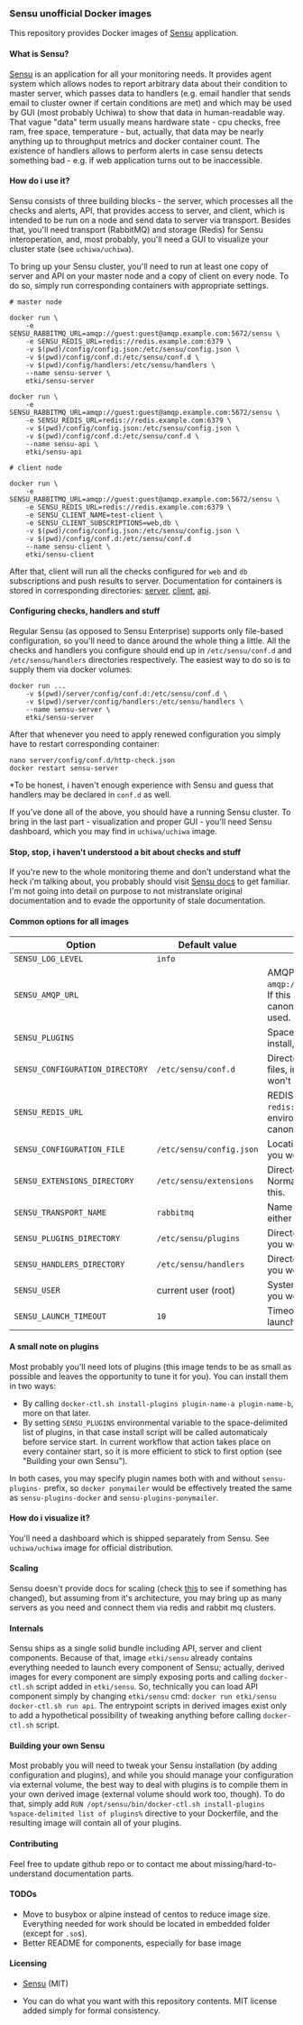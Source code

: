### Sensu unofficial Docker images

This repository provides Docker images of [Sensu][sensu] application.

#### What is Sensu?

[Sensu][sensu] is an application for all your monitoring needs. It provides
agent system which allows nodes to report arbitrary data about their condition
to master server, which passes data to handlers (e.g. email handler that sends
email to cluster owner if certain conditions are met) and which may be used by
GUI (most probably Uchiwa) to show that data in human-readable way. That vague
"data" term usually means hardware state - cpu checks, free ram, free space,
temperature - but, actually, that data may be nearly anything up to throughput
metrics and docker container count. The existence of handlers allows to perform
alerts in case sensu detects something bad - e.g. if web application turns out
to be inaccessible.

#### How do i use it?

Sensu consists of three building blocks - the server, which processes all the
checks and alerts, API, that provides access to server, and client, which is
intended to be run on a node and send data to server via transport. Besides
that, you'll need transport (RabbitMQ) and storage (Redis) for Sensu
interoperation, and, most probably, you'll need a GUI to visualize your cluster
state (see `uchiwa/uchiwa`).

To bring up your Sensu cluster, you'll need to run at least one copy of server
and API on your master node and a copy of client on every node. To do so, simply
run corresponding containers with appropriate settings.

    # master node
    
    docker run \
        -e SENSU_RABBITMQ_URL=amqp://guest:guest@amqp.example.com:5672/sensu \
        -e SENSU_REDIS_URL=redis://redis.example.com:6379 \
        -v $(pwd)/config/config.json:/etc/sensu/config.json \
        -v $(pwd)/config/conf.d:/etc/sensu/conf.d \
        -v $(pwd)/config/handlers:/etc/sensu/handlers \
        --name sensu-server \
        etki/sensu-server
    
    docker run \
        -e SENSU_RABBITMQ_URL=amqp://guest:guest@amqp.example.com:5672/sensu \
        -e SENSU_REDIS_URL=redis://redis.example.com:6379 \
        -v $(pwd)/config/config.json:/etc/sensu/config.json \
        -v $(pwd)/config/conf.d:/etc/sensu/conf.d \
        --name sensu-api \
        etki/sensu-api
    
    # client node

    docker run \
        -e SENSU_RABBITMQ_URL=amqp://guest:guest@amqp.example.com:5672/sensu \
        -e SENSU_REDIS_URL=redis://redis.example.com:6379 \
        -e SENSU_CLIENT_NAME=test-client \
        -e SENSU_CLIENT_SUBSCRIPTIONS=web,db \
        -v $(pwd)/config/config.json:/etc/sensu/config.json \
        -v $(pwd)/config/conf.d:/etc/sensu/conf.d
        --name sensu-client \
        etki/sensu-client

After that, client will run all the checks configured for `web` and `db`
subscriptions and push results to server.
Documentation for containers is stored in corresponding directories:
[server][server-readme], [client][client-readme], [api][api-readme].

#### Configuring checks, handlers and stuff

Regular Sensu (as opposed to Sensu Enterprise) supports only file-based
configuration, so you'll need to dance around the whole thing a little.
All the checks and handlers you configure should end up in `/etc/sensu/conf.d`
and `/etc/sensu/handlers` directories respectively. The easiest way to do so is
to supply them via docker volumes:

    docker run ...
        -v $(pwd)/server/config/conf.d:/etc/sensu/conf.d \
        -v $(pwd)/server/config/handlers:/etc/sensu/handlers \
        --name sensu-server \
        etki/sensu-server

After that whenever you need to apply renewed configuration you simply have to
restart corresponding container:

    nano server/config/conf.d/http-check.json
    docker restart sensu-server

\*To be honest, i haven't enough experience with Sensu and guess that handlers
may be declared in `conf.d` as well.

If you've done all of the above, you should have a running Sensu cluster. To
bring in the last part - visualization and proper GUI - you'll need Sensu
dashboard, which you may find in `uchiwa/uchiwa` image.

#### Stop, stop, i haven't understood a bit about checks and stuff

If you're new to the whole monitoring theme and don't understand what the heck
i'm talking about, you probably should visit [Sensu docs][sensu-docs] to get
familiar. I'm not going into detail on purpose to not mistranslate original
documentation and to evade the opportunity of stale documentation.

#### Common options for all images

| Option                          | Default value            | Note            |
|---------------------------------|--------------------------|-----------------|
| `SENSU_LOG_LEVEL`               | `info`                   |                 |
| `SENSU_AMQP_URL`                |                          | AMQP connection URL, e.g. `amqp://user:password@amqp:5672/sensu`. If this environmental variable is not set, canonical `RABBITMQ_URL` value will be used. |
| `SENSU_PLUGINS`                 |                          | Space-delimited list of plugins to install, e.g. `docker ponymailer`. |
| `SENSU_CONFIGURATION_DIRECTORY` | `/etc/sensu/conf.d`      | Directory for arbitrary configuration files, including checks. Normally you won't need to change this. |
| `SENSU_REDIS_URL`               |                          | REDIS connection URL, e.g. `redis://redis:6379`. If this environmental variable is not set, canonical `REDIS_URL` value will be used. |
| `SENSU_CONFIGURATION_FILE`      | `/etc/sensu/config.json` | Location of configuration file. Normally you won't need to change this. |
| `SENSU_EXTENSIONS_DIRECTORY`    | `/etc/sensu/extensions`  | Directory for Sensu extensions. Normally you won't need to change this. |
| `SENSU_TRANSPORT_NAME`          | `rabbitmq`               | Name of the transport to use, may be either `rabbitmq` or `redis`. |
| `SENSU_PLUGINS_DIRECTORY`       | `/etc/sensu/plugins`     | Directory for Sensu plugins. Normally you won't need to change this. |
| `SENSU_HANDLERS_DIRECTORY`      | `/etc/sensu/handlers`    | Directory for Sensu handlers. Normally you won't need to change this. |
| `SENSU_USER`                    | current user (root)      | System user to run Sensu. Normally you won't need to change this. |
| `SENSU_LAUNCH_TIMEOUT`          | `10`                     | Timeout (in seconds) for service to be launched. |

#### A small note on plugins

Most probably you'll need lots of plugins (this image tends to be as small as
possible and leaves the opportunity to tune it for you). You can install them in
two ways:

- By calling `docker-ctl.sh install-plugins plugin-name-a plugin-name-b`, more
on that later.
- By setting `SENSU_PLUGINS` environmental variable to the space-delimited list
of plugins, in that case install script will be called automaticaly before
service start. In current workflow that action takes place on every container
start, so it is more efficient to stick to first option (see "Building your own
Sensu").

In both cases, you may specify plugin names both with and without
`sensu-plugins-` prefix, so `docker ponymailer` would be effectively treated the
same as `sensu-plugins-docker` and `sensu-plugins-ponymailer`.

#### How do i visualize it?

You'll need a dashboard which is shipped separately from Sensu. See
`uchiwa/uchiwa` image for official distribution.

#### Scaling

Sensu doesn't provide docs for scaling (check [this][sensu-scaling] to see if
something has changed), but assuming from it's architecture, you may bring up as
many servers as you need and connect them via redis and rabbit mq clusters.

#### Internals

Sensu ships as a single solid bundle including API, server and client
components. Because of that, image `etki/sensu` already contains everything
needed to launch every component of Sensu; actually, derived images for every
component are simply exposing ports and calling `docker-ctl.sh` script added in
`etki/sensu`. So, technically you can load API component simply by changing
`etki/sensu` cmd: `docker run etki/sensu docker-ctl.sh run api`. The entrypoint
scripts in derived images exist only to add a hypothetical possibility of
tweaking anything before calling `docker-ctl.sh` script.

#### Building your own Sensu

Most probably you will need to tweak your Sensu installation (by adding
configuration and plugins), and while you should manage your configuration via
external volume, the best way to deal with plugins is to compile them in your
own derived image (external volume should work too, though). To do that, simply
add `RUN /opt/sensu/bin/docker-ctl.sh install-plugins %space-delimited list of plugins%`
directive to your Dockerfile, and the resulting image will contain all of your
plugins.

#### Contributing

Feel free to update github repo or to contact me about
missing/hard-to-understand documentation parts.

#### TODOs

- Move to busybox or alpine instead of centos to reduce image size. Everything
needed for work should be located in embedded folder (except for `.so`s).
- Better README for components, especially for base image

#### Licensing

* [Sensu][sensu-license] (MIT)
* You can do what you want with this repository contents. MIT license added
simply for formal consistency.

  [sensu]: https://sensuapp.org
  [sensu-docs]: https://sensuapp.org/docs/latest/
  [sensu-license]: https://github.com/sensu/sensu/blob/master/MIT-LICENSE.txt
  [sensu-scaling]: https://sensuapp.org/docs/latest/installation-summary#scaling-sensu
  [server-readme]: https://github.com/etki/docker-sensu/blob/master/server/README.md
  [client-readme]: https://github.com/etki/docker-sensu/blob/master/client/README.md
  [api-readme]: https://github.com/etki/docker-sensu/blob/master/api/README.md
